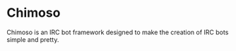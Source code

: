 Chimoso
=======

Chimoso is an IRC bot framework designed to make the creation of IRC bots simple and pretty.